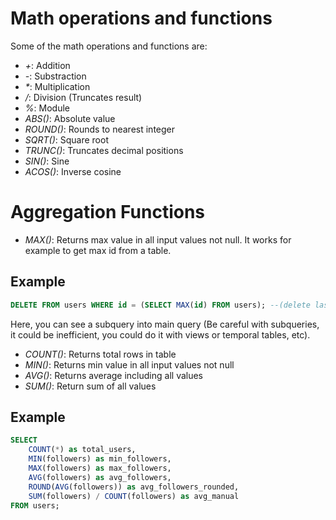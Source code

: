 # Math operations and functions

Some of the math operations and functions are:

- _+_: Addition
- _-_: Substraction
- _\*_: Multiplication
- _/_: Division (Truncates result)
- _%_: Module
- _ABS()_: Absolute value
- _ROUND()_: Rounds to nearest integer
- _SQRT()_: Square root
- _TRUNC()_: Truncates decimal positions
- _SIN()_: Sine
- _ACOS()_: Inverse cosine

# Aggregation Functions

- _MAX()_: Returns max value in all input values not null.
  It works for example to get max id from a table.

## Example

```sql
DELETE FROM users WHERE id = (SELECT MAX(id) FROM users); --(delete last row from users table)
```

Here, you can see a subquery into main query (Be careful with subqueries, it could be inefficient, you could do it with views or temporal tables, etc).

- _COUNT()_: Returns total rows in table
- _MIN()_: Returns min value in all input values not null
- _AVG()_: Returns average including all values
- _SUM()_: Return sum of all values

## Example

```sql
SELECT
    COUNT(*) as total_users,
    MIN(followers) as min_followers,
    MAX(followers) as max_followers,
    AVG(followers) as avg_followers,
    ROUND(AVG(followers)) as avg_followers_rounded,
    SUM(followers) / COUNT(followers) as avg_manual
FROM users;
```
